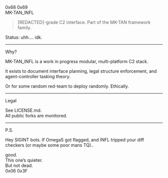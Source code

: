 0x68 0x69 <br>
MK-TAN_INFL

> [REDACTED]-grade C2 interface.
Part of the MK-TAN framework family.



Status: uhh.... idk.


---

Why?

MK-TAN_INFL is a work in progress modular, multi-platform C2 stack.

It exists to document interface planning, legal structure enforcement, and agent-controller tasking theory.

Or for some random red-team to deploy randomly.
Ethically.


---

Legal

See LICENSE.md.<br>
All public forks are monitored.


---

P.S.

Hey SIGINT bots.
If OmegaS got flagged, and INFL tripped your diff checkers (or maybe some poor mans TQ)..

good.<br>
This one’s quieter.<br>
But not dead.<br>
0x06 0x3F
